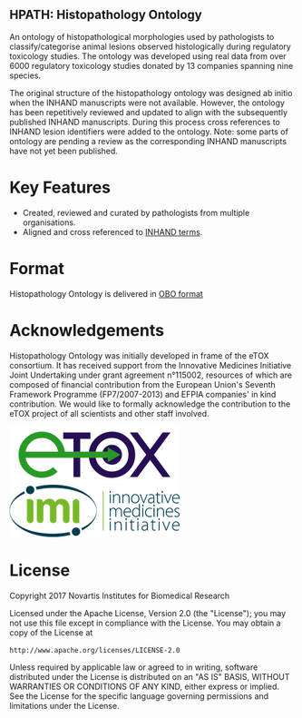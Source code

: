 HPATH: Histopathology Ontology
---
An ontology of histopathological morphologies used by pathologists to classify/categorise animal lesions observed histologically during regulatory toxicology studies. The ontology was developed using real data from over 6000 regulatory toxicology studies donated by 13 companies spanning nine species.

The original structure of the histopathology ontology was designed ab initio when the INHAND manuscripts were not available.  However, the ontology has been repetitively reviewed and updated to align with the subsequently published INHAND manuscripts.  During this process cross references to INHAND lesion identifiers were added to the ontology. Note: some parts of ontology are pending a review as the corresponding INHAND manuscripts have not yet been published. 

# Key Features
* Created, reviewed and curated by pathologists from multiple organisations.
* Aligned and cross referenced to [INHAND terms](http://www.goreni.org).

# Format
Histopathology Ontology is delivered in [OBO format](https://github.com/owlcollab/oboformat)

# Acknowledgements
Histopathology Ontology was initially developed in frame of the eTOX consortium. It has received support from the Innovative Medicines Initiative Joint Undertaking under grant agreement n°115002, resources of which are composed of financial contribution from the European Union's Seventh Framework Programme (FP7/2007-2013) and EFPIA companies' in kind contribution. We would like to formally acknowledge the contribution to the eTOX project of all scientists and other staff involved.

[![eTOX](img/etox-logo.png "eTOX")](http://www.etoxproject.eu) [![IMI](img/imi-logo.png "IMI")](http://www.imi.europa.eu)

# License
Copyright 2017 Novartis Institutes for Biomedical Research

Licensed under the Apache License, Version 2.0 (the "License"); you may not use this file except in compliance with the License. You may obtain a copy of the License at

    http://www.apache.org/licenses/LICENSE-2.0

Unless required by applicable law or agreed to in writing, software distributed under the License is distributed on an "AS IS" BASIS, WITHOUT WARRANTIES OR CONDITIONS OF ANY KIND, either express or implied. See the License for the specific language governing permissions and limitations under the License.
